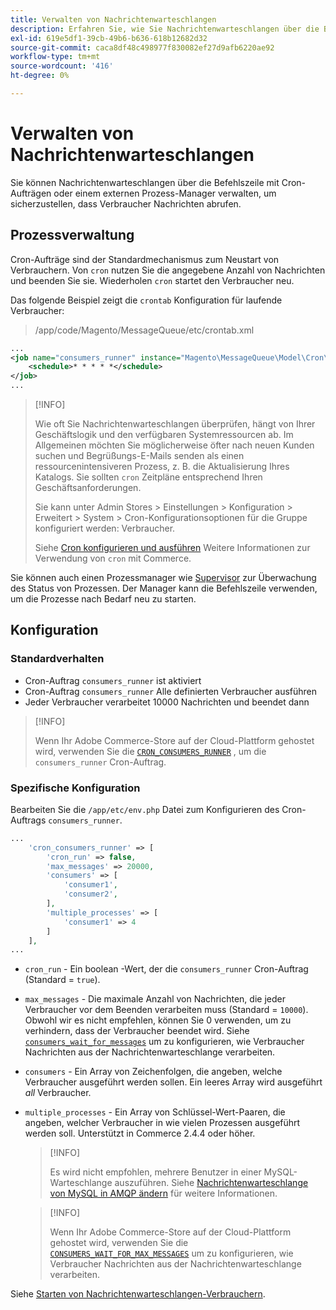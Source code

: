 ```yaml
---
title: Verwalten von Nachrichtenwarteschlangen
description: Erfahren Sie, wie Sie Nachrichtenwarteschlangen über die Befehlszeile für Adobe Commerce verwalten können.
exl-id: 619e5df1-39cb-49b6-b636-618b12682d32
source-git-commit: caca8df48c498977f830082ef27d9afb6220ae92
workflow-type: tm+mt
source-wordcount: '416'
ht-degree: 0%

---
```


# Verwalten von Nachrichtenwarteschlangen

Sie können Nachrichtenwarteschlangen über die Befehlszeile mit Cron-Aufträgen oder einem externen Prozess-Manager verwalten, um sicherzustellen, dass Verbraucher Nachrichten abrufen.

## Prozessverwaltung

Cron-Aufträge sind der Standardmechanismus zum Neustart von Verbrauchern. Von `cron` nutzen Sie die angegebene Anzahl von Nachrichten und beenden Sie sie. Wiederholen `cron` startet den Verbraucher neu.

Das folgende Beispiel zeigt die `crontab` Konfiguration für laufende Verbraucher:

> /app/code/Magento/MessageQueue/etc/crontab.xml

```xml
...
<job name="consumers_runner" instance="Magento\MessageQueue\Model\Cron\ConsumersRunner" method="run">
    <schedule>* * * * *</schedule>
</job>
...
```

>[!INFO]
>
>Wie oft Sie Nachrichtenwarteschlangen überprüfen, hängt von Ihrer Geschäftslogik und den verfügbaren Systemressourcen ab. Im Allgemeinen möchten Sie möglicherweise öfter nach neuen Kunden suchen und Begrüßungs-E-Mails senden als einen ressourcenintensiveren Prozess, z. B. die Aktualisierung Ihres Katalogs. Sie sollten `cron` Zeitpläne entsprechend Ihren Geschäftsanforderungen.
>
>Sie kann unter Admin Stores > Einstellungen > Konfiguration > Erweitert > System > Cron-Konfigurationsoptionen für die Gruppe konfiguriert werden: Verbraucher.
>
>Siehe [Cron konfigurieren und ausführen](../cli/configure-cron-jobs.md) Weitere Informationen zur Verwendung von `cron` mit Commerce.

Sie können auch einen Prozessmanager wie [Supervisor](http://supervisord.org/index.html) zur Überwachung des Status von Prozessen. Der Manager kann die Befehlszeile verwenden, um die Prozesse nach Bedarf neu zu starten.

## Konfiguration

### Standardverhalten

- Cron-Auftrag `consumers_runner` ist aktiviert
- Cron-Auftrag `consumers_runner` Alle definierten Verbraucher ausführen
- Jeder Verbraucher verarbeitet 10000 Nachrichten und beendet dann

>[!INFO]
>
>Wenn Ihr Adobe Commerce-Store auf der Cloud-Plattform gehostet wird, verwenden Sie die [`CRON_CONSUMERS_RUNNER`](https://experienceleague.adobe.com/docs/commerce-cloud-service/user-guide/configure/env/stage/variables-deploy.html#cron_consumers_runner) , um die `consumers_runner` Cron-Auftrag.

### Spezifische Konfiguration

Bearbeiten Sie die `/app/etc/env.php` Datei zum Konfigurieren des Cron-Auftrags `consumers_runner`.

```php
...
    'cron_consumers_runner' => [
        'cron_run' => false,
        'max_messages' => 20000,
        'consumers' => [
            'consumer1',
            'consumer2',
        ],
        'multiple_processes' => [
            'consumer1' => 4
        ]
    ],
...
```

- `cron_run` - Ein boolean -Wert, der die `consumers_runner` Cron-Auftrag (Standard = `true`).
- `max_messages` - Die maximale Anzahl von Nachrichten, die jeder Verbraucher vor dem Beenden verarbeiten muss (Standard = `10000`). Obwohl wir es nicht empfehlen, können Sie 0 verwenden, um zu verhindern, dass der Verbraucher beendet wird. Siehe [`consumers_wait_for_messages`](../reference/config-reference-envphp.md#consumerswaitformessages) um zu konfigurieren, wie Verbraucher Nachrichten aus der Nachrichtenwarteschlange verarbeiten.
- `consumers` - Ein Array von Zeichenfolgen, die angeben, welche Verbraucher ausgeführt werden sollen. Ein leeres Array wird ausgeführt *all* Verbraucher.
- `multiple_processes` - Ein Array von Schlüssel-Wert-Paaren, die angeben, welcher Verbraucher in wie vielen Prozessen ausgeführt werden soll. Unterstützt in Commerce 2.4.4 oder höher.

   >[!INFO]
   >
   >Es wird nicht empfohlen, mehrere Benutzer in einer MySQL-Warteschlange auszuführen. Siehe [Nachrichtenwarteschlange von MySQL in AMQP ändern](https://developer.adobe.com/commerce/php/development/components/message-queues/#change-message-queue-from-mysql-to-amqp) für weitere Informationen.

   >[!INFO]
   >
   >Wenn Ihr Adobe Commerce-Store auf der Cloud-Plattform gehostet wird, verwenden Sie die [`CONSUMERS_WAIT_FOR_MAX_MESSAGES`](https://experienceleague.adobe.com/docs/commerce-cloud-service/user-guide/configure/env/stage/variables-deploy.html#consumers_wait_for_max_messages) um zu konfigurieren, wie Verbraucher Nachrichten aus der Nachrichtenwarteschlange verarbeiten.

Siehe [Starten von Nachrichtenwarteschlangen-Verbrauchern](../cli/start-message-queues.md).
